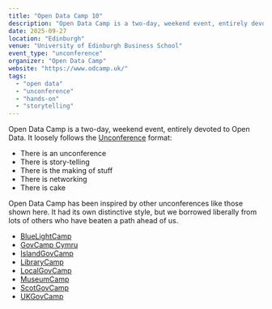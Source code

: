 ```yaml
---
title: "Open Data Camp 10"
description: "Open Data Camp is a two-day, weekend event, entirely devoted to Open Data. It loosely follows the ‘Unconference‘ format."
date: 2025-09-27
location: "Edinburgh"
venue: "University of Edinburgh Business School"
event_type: "unconference"
organizer: "Open Data Camp"
website: "https://www.odcamp.uk/"
tags:
  - "open data"
  - "unconference"
  - "hands-on"
  - "storytelling"
---
```


Open Data Camp is a two-day, weekend event, entirely devoted to Open Data. It loosely follows the [Unconference](https://en.wikipedia.org/wiki/Unconference) format:

- There is an unconference  
- There is story-telling  
- There is the making of stuff  
- There is networking  
- There is cake  

Open Data Camp has been inspired by other unconferences like those shown here. It had its own distinctive style, but we borrowed liberally from lots of others who have beaten a path ahead of us.

- [BlueLightCamp](http://bluelightcamp.org.uk/)  
- [GovCamp Cymru](http://govcampcymru.org/)  
- [IslandGovCamp](http://islandgovcamp.blogspot.co.uk/)  
- [LibraryCamp](http://www.librarycamp.co.uk/)  
- [LocalGovCamp](http://localgovdigital.info/localgovcamp/)  
- [MuseumCamp](http://museumcamp.org/)  
- [ScotGovCamp](http://scotgovcamp.wordpress.com/)  
- [UKGovCamp](http://www.ukgovcamp.com/)  
